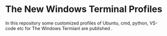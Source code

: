 # The New Windows Terminal Profiles
In this repository some customized profiles of Ubuntu, cmd, python, VS-code etc for The Windows Termianl are published .